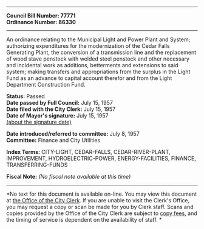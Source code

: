 * * * * *  
  
**Council Bill Number: [](#h0)[](#h2)77771**   
**Ordinance Number: 86330**  
  
* * * * *  
  
An ordinance relating to the Municipal Light and Power Plant and System; authorizing expenditures for the modernization of the Cedar Falls Generating Plant, the conversion of a transmission line and the replacement of wood stave penstock with welded steel penstock and other necessary and incidental work as additions, betterments and extensions to said system; making transfers and appropriations from the surplus in the Light Fund as an advance to capital account therefor and from the Light Department Construction Fund.  
  
**Status:** Passed   
**Date passed by Full Council:** July 15, 1957   
**Date filed with the City Clerk:** July 15, 1957   
**Date of Mayor's signature:** July 15, 1957   
[(about the signature date)](/~public/approvaldate.htm)   
  
  
**Date introduced/referred to committee:** July 8, 1957   
**Committee:** Finance and City Utilities   
  
**Index Terms:** CITY-LIGHT, CEDAR-FALLS, CEDAR-RIVER-PLANT, IMPROVEMENT, HYDROELECTRIC-POWER, ENERGY-FACILITIES, FINANCE, TRANSFERRING-FUNDS  
  
**Fiscal Note:** *(No fiscal note available at this time)*  
  
* * * * *  
  
*No text for this document is available on-line. You may view this document at [the Office of the City Clerk](http://www.seattle.gov/leg/clerk/contactUs.htm). If you are unable to visit the Clerk's Office, you may request a copy or scan be made for you by Clerk staff. Scans and copies provided by the Office of the City Clerk are subject to [copy fees](http://clerk.seattle.gov/~public/clerkfees.htm), and the timing of service is dependent on the availability of staff. *  
  
  
